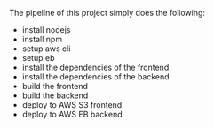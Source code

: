 The pipeline of this project simply does the following:
- install nodejs
- install npm
- setup aws cli 
- setup eb
- install the dependencies of the frontend
- install the dependencies of the backend
- build the frontend
- build the backend
- deploy to AWS S3 frontend
- deploy to AWS EB backend